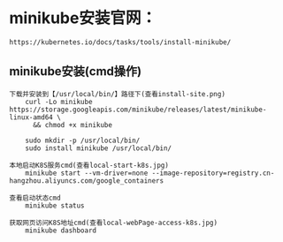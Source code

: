 # minikube安装官网：
    https://kubernetes.io/docs/tasks/tools/install-minikube/
    
## minikube安装(cmd操作)
    下载并安装到【/usr/local/bin/】路径下(查看install-site.png)
        curl -Lo minikube https://storage.googleapis.com/minikube/releases/latest/minikube-linux-amd64 \
          && chmod +x minikube
              
        sudo mkdir -p /usr/local/bin/    
        sudo install minikube /usr/local/bin/
    
    本地启动K8S服务cmd(查看local-start-k8s.jpg)
        minikube start --vm-driver=none --image-repository=registry.cn-hangzhou.aliyuncs.com/google_containers
    
    查看启动状态cmd
        minikube status
    
    获取网页访问K8S地址cmd(查看local-webPage-access-k8s.jpg)
        minikube dashboard
        
     
    
    